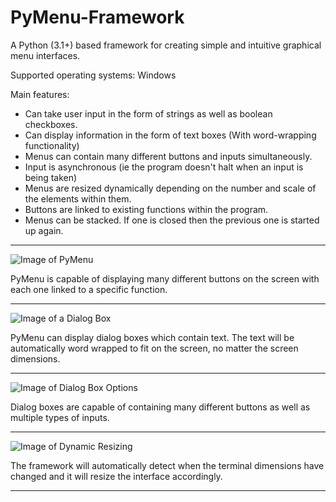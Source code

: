 # PyMenu-Framework
A Python (3.1+) based framework for creating simple and intuitive graphical menu interfaces.

Supported operating systems: Windows

Main features: 
- Can take user input in the form of strings as well as boolean checkboxes. 
- Can display information in the form of text boxes (With word-wrapping functionality)
- Menus can contain many different buttons and inputs simultaneously.
- Input is asynchronous (ie the program doesn't halt when an input is being taken)
- Menus are resized dynamically depending on the number and scale of the elements within them.
- Buttons are linked to existing functions within the program.
- Menus can be stacked. If one is closed then the previous one is started up again.

---

![Image of PyMenu](https://github.com/Nytra/PyMenu-Framework/blob/master/images/main_menu.PNG)

PyMenu is capable of displaying many different buttons on the screen with each one linked to a specific function.

---

![Image of a Dialog Box](https://github.com/Nytra/PyMenu-Framework/blob/master/images/dialog.png)

PyMenu can display dialog boxes which contain text. The text will be automatically word wrapped to fit on the screen, no matter the screen dimensions.

---

![Image of Dialog Box Options](https://github.com/Nytra/PyMenu-Framework/blob/master/images/dialog_choices.png)

Dialog boxes are capable of containing many different buttons as well as multiple types of inputs.

---

![Image of Dynamic Resizing](https://github.com/Nytra/PyMenu-Framework/blob/master/images/resize.png)

The framework will automatically detect when the terminal dimensions have changed and it will resize the interface accordingly.

---

